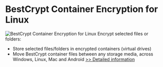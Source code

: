 # BestCrypt Container Encryption for Linux
![BestCrypt Container Encryption for Linux](https://mycommerce.akamaized.net/api/pimages/P300775566/BIG/300775566.PNG)
Encrypt selected files or folders:
- Store selected files/folders in encrypted containers (virtual drives)
- Move BestCrypt container files between any storage media, across Windows, Linux, Mac and Android
[>> Detailed information](https://secure.shareit.com/shareit/product.html?productid=300775566&affiliateid=200057808)